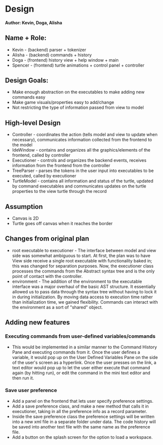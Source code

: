 # Design

#### Author: Kevin, Doga, Alisha

## Name + Role:
* Kevin - (backend) parser + tokenizer 
* Alisha - (backend) commands + history
* Doga - (frontend) history view + help window + main
* Spencer - (frontend) turtle animations + control panel + controller

## Design Goals:
* Make enough abstraction on the executables to make adding new commands easy
* Make game visuals/properties easy to add/change
* Not restricting the type of information passed from view to model 

## High-level Design
* Controller - coordinates the action (tells model and view to update when necessary), communicates information collected from the frontend to the model
* IdeWindow - contains and organizes all the graphics/elements of the frontend, called by controller
* Executioner - controls and organizes the backend events, receives information from the frontend from the controller
* TreeParser - parses the tokens in the user input into executables to be executed, called by executioner
* TurtleModel - contains all information and status of the turtle, updated by command executables and communicates updates on the turtle properties to the view turtle through the record

## Assumption 
* Canvas is 2D
* Turtle goes off canvas when it reaches the border

## Changes from original plan
* root executable to executioner - The interface between model and view side was somewhat ambiguous to start. At first, the plan was to have View side receive a single root executable with functionality baked in; this was changed for separation purposes. Now, the executioner class processes the commands from the Abstract syntax tree and is the only point of contact with the controller.
* environment -  The addition of the environment to the executable interface was a major overhaul of the basic AST structure. It essentially allowed us to pass data through the syntax tree without having to lock it in during initialization. By moving data access to execution time rather than initialization time, we gained flexibility. Commands can interact with the environment as a sort of "shared" object.

## Adding new features
### Executing commands from user-defined variables/commands
* This would be implemented in a similar manner to the Command History Pane and executing commands from it. Once the user defines a variable, it would pop up on the User Defined Variables Pane on the side of the user's screen as a hyperlink. Once the user presses on the link, a text editor would pop up to let the user either execute that command again (by hitting run), or edit the command in the mini text editor and then run it.
### Save user preference
* Add a panel on the frontend that lets user specify preference settings.
* Add a save preference class, and make a new method that calls it in executioner, taking in all the preference info as a record parameter.
* Inside the save preference class the preference settings will be written into a new xml file in a separate folder under data. The code history will be saved into another text file with the same name as the preference file.
* Add a button on the splash screen for the option to load a workspace.

